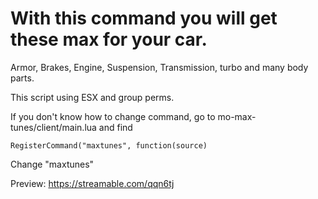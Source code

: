 # With this command you will get these max for your car. 

Armor, Brakes, Engine, Suspension, Transmission, turbo and many body parts. 

This script using ESX and group perms.

If you don't know how to change command, go to mo-max-tunes/client/main.lua and find 

```
RegisterCommand("maxtunes", function(source)
```
Change "maxtunes"


Preview: https://streamable.com/qqn6tj
